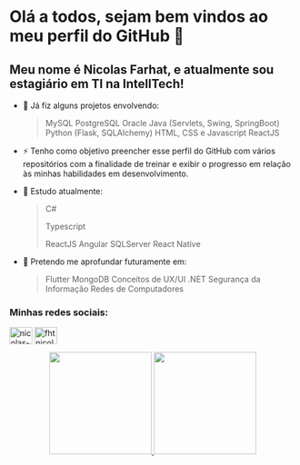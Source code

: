 # Olá a todos, sejam bem vindos ao meu perfil do GitHub 👋

## Meu nome é Nicolas Farhat, e atualmente sou estagiário em TI na IntellTech!

- 🌱 Já fiz alguns projetos envolvendo:
  > MySQL
  > PostgreSQL
  > Oracle
  > Java (Servlets, Swing, SpringBoot) 
  > Python (Flask, SQLAlchemy) 
  > HTML, CSS e Javascript
  > ReactJS

- ⚡ Tenho como objetivo preencher esse perfil do GitHub com vários repositórios com a finalidade de treinar e exibir o progresso em relação às minhas habilidades em desenvolvimento.

- 🥅 Estudo atualmente:
  > C# 
  > 
  > Typescript
  > 
  > ReactJS
  > Angular
  > SQLServer
  > React Native

- 🧠 Pretendo me aprofundar futuramente em:
  > Flutter 
  > MongoDB
  > Conceitos de UX/UI
  > .NET
  > Segurança da Informação
  > Redes de Computadores

<h3 align="left">Minhas redes sociais:</h3>
<p align="left">
<a href="https://www.linkedin.com/in/nicolas-farhat-36396b20a/" target="blank"><img align="center" src="https://raw.githubusercontent.com/rahuldkjain/github-profile-readme-generator/master/src/images/icons/Social/linked-in-alt.svg" alt="nicolas-farhat-36396b20a" height="30" width="40" /></a>
<a href="https://www.instagram.com/fhtnicolass/" target="blank"><img align="center" src="https://raw.githubusercontent.com/rahuldkjain/github-profile-readme-generator/master/src/images/icons/Social/instagram.svg" alt="fhtnicolass" height="30" width="40" /></a>
</p>

<div align="center">
  <a href="https://github.com/fhtnicolass">
  <img height="180em" src="https://github-readme-stats.vercel.app/api?username=fhtnicolass&show_icons=true&theme=dracula&include_all_commits=true&count_private=true"/>
  <img height="180em" src="https://github-readme-stats.vercel.app/api/top-langs/?username=fhtnicolass&layout=compact&langs_count=7&theme=dracula"/>
</div>
  
